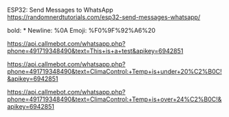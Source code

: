 
ESP32: Send Messages to WhatsApp
https://randomnerdtutorials.com/esp32-send-messages-whatsapp/


bold: *
Newline: %0A
Emoji: %F0%9F%92%A6%20



https://api.callmebot.com/whatsapp.php?phone=491719348490&text=This+is+a+test&apikey=6942851

https://api.callmebot.com/whatsapp.php?phone=491719348490&text=ClimaControl:+Temp+is+under+20%C2%B0C!&apikey=6942851

https://api.callmebot.com/whatsapp.php?phone=491719348490&text=ClimaControl:+Temp+is+over+24%C2%B0C!&apikey=6942851
